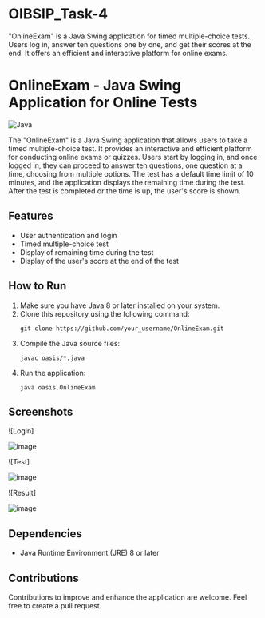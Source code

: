 # OIBSIP_Task-4
"OnlineExam" is a Java Swing application for timed multiple-choice tests. Users log in, answer ten questions one by one, and get their scores at the end. It offers an efficient and interactive platform for online exams.
# OnlineExam - Java Swing Application for Online Tests

![Java](https://img.shields.io/badge/Java-1.8-brightgreen.svg)

The "OnlineExam" is a Java Swing application that allows users to take a timed multiple-choice test. It provides an interactive and efficient platform for conducting online exams or quizzes. Users start by logging in, and once logged in, they can proceed to answer ten questions, one question at a time, choosing from multiple options. The test has a default time limit of 10 minutes, and the application displays the remaining time during the test. After the test is completed or the time is up, the user's score is shown.

## Features

- User authentication and login
- Timed multiple-choice test
- Display of remaining time during the test
- Display of the user's score at the end of the test

## How to Run

1. Make sure you have Java 8 or later installed on your system.
2. Clone this repository using the following command:
   ```
   git clone https://github.com/your_username/OnlineExam.git
   ```
3. Compile the Java source files:
   ```
   javac oasis/*.java
   ```
4. Run the application:
   ```
   java oasis.OnlineExam
   ```

## Screenshots

![Login]

![image](https://github.com/Naiteek-Lodhi/OIBSIP_Task-4/assets/104405232/d80e47d0-4470-4829-9931-e9f80e52cff2)

![Test]

![image](https://github.com/Naiteek-Lodhi/OIBSIP_Task-4/assets/104405232/75422ee0-1803-443e-9cfd-dc7fc0390d91)

![Result]

![image](https://github.com/Naiteek-Lodhi/OIBSIP_Task-4/assets/104405232/80df49cf-2258-48d7-bbe3-c973d9e4a834)


## Dependencies

- Java Runtime Environment (JRE) 8 or later

## Contributions

Contributions to improve and enhance the application are welcome. Feel free to create a pull request.
